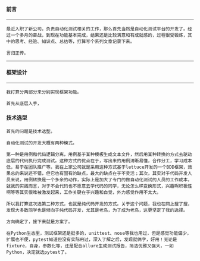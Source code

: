 # 

#### 前言

***

	最近入职了新公司，负责自动化测试相关的工作，那么首先当然是自动化测试平台的开发了。经过一个多月的奋战，到现在功能基本完成，结果还是比较满意和有成就感的，过程很受锻炼，其中的思考、经验、知识点、总结等，打算写个系列文章记录下来。

	言归正传。

***

#### 框架设计

***

	我打算分两部分来分别实现框架功能。

	首先从底层入手，

#### 技术选型

	首先的问题是技术选型。

	自动化测试的开发大概有两种模式。

	第一种是用例和代码逻辑分离，用例基于某种模板生成文本文件，然后用某种转换的方式去驱动底层的代码执行完成测试。这种方式的优点在于，写出来的用例清晰易懂，合作分工，学习成本低，易于在团队推广等。我在上家公司就是采用这种方式基于lettuce开发的一个BDD框架，效果总的来说还不错，但它也有固有的缺点，最大的缺点在于不灵活；其次，其实对于代码开发人员来说，用例转换是一个多余的动作，实际上是加大了专门的做自动化测试的人员的工作成本，就我的实践而言，对于不会代码也不愿意去学代码的同学，无论怎么样变换形式，兴趣啊积极性啊等等其实很难被激发起来，工作关键在于兴趣和自觉，外力感觉作用不太大。

	所以我打算这次选第二种方式，也就是纯代码开发的方式。关于这个问题，我也在网上搜了搜，发现大多数同学也是倾向于纯代码开发，尤其是老鸟，为了成为老鸟，这更坚定了我的选择。

	方向确定了，接下来就是方案了。

	在Python生态里，测试框架还是挺多的，unittest、nose等我也用过，但是感觉功能偏少，扩展也不便，pytest知道但没有实际用过，深入了解之后，发现就俩字，好用！无论是fixture，自身，参数化等，还是配合allure生成测试报告，简洁优雅又强大，一如Python，决定就选pytest了。